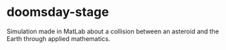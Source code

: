 # doomsday-stage
Simulation made in MatLab about a collision between an asteroid and the Earth through applied mathematics.
